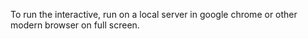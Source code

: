 To run the interactive, run on a local server in google chrome or other modern browser on full screen.

